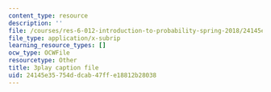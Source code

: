 ```yaml
---
content_type: resource
description: ''
file: /courses/res-6-012-introduction-to-probability-spring-2018/24145e35754ddcab47ffe18812b28038_sD0i6bWxmRY.srt
file_type: application/x-subrip
learning_resource_types: []
ocw_type: OCWFile
resourcetype: Other
title: 3play caption file
uid: 24145e35-754d-dcab-47ff-e18812b28038
---
```

